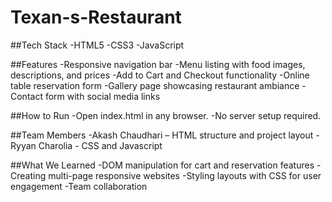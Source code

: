 # Texan-s-Restaurant

##Tech Stack
-HTML5
-CSS3
-JavaScript

##Features
-Responsive navigation bar
-Menu listing with food images, descriptions, and prices
-Add to Cart and Checkout functionality
-Online table reservation form
-Gallery page showcasing restaurant ambiance
-Contact form with social media links

##How to Run
-Open index.html in any browser.
-No server setup required.

##Team Members
-Akash Chaudhari – HTML structure and project layout
-Ryyan Charolia - CSS and Javascript

##What We Learned
-DOM manipulation for cart and reservation features
-Creating multi-page responsive websites
-Styling layouts with CSS for user engagement
-Team collaboration 


